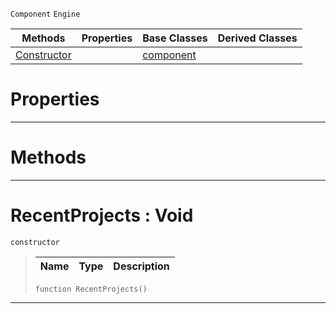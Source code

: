  `Component` `Engine`



|Methods|Properties|Base Classes|Derived Classes|
|---|---|---|---|
|[Constructor](recentprojects.md#recentprojects-void)| |[component](component.md)| |


 #  Properties


---  
 #  Methods


---  
 #  RecentProjects : Void

 `constructor`

> 
> |Name|Type|Description|
> |---|---|---|
> ```TS:Nada
> function RecentProjects()
> ``` 


---  
 

 